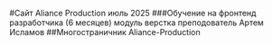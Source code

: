 #Сайт Aliance Production июль 2025
###Обучение на фронтенд разработчика (6 месяцев) модуль верстка преподователь Артем Исламов
##Многостраничник Aliance-Production
